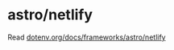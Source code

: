 # astro/netlify

Read [dotenv.org/docs/frameworks/astro/netlify](https://www.dotenv.org/docs/frameworks/astro/netlify)

